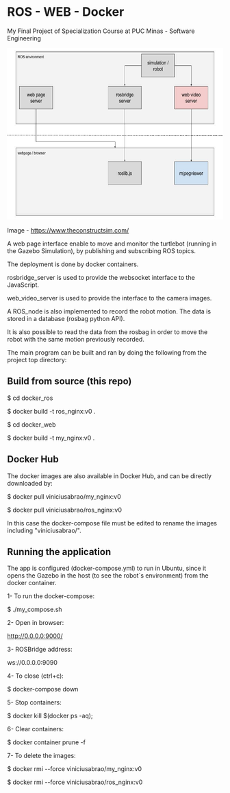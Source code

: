# ROS - WEB - Docker

My Final Project of Specialization Course at PUC Minas - Software Engineering

<img src="media/diagram.jpg" width="700" height="400" />

Image - https://www.theconstructsim.com/

A web page interface enable to move and monitor the turtlebot (running in the Gazebo Simulation), by publishing and subscribing ROS topics.

The deployment is done by docker containers.

rosbridge_server is used to provide the websocket interface to the JavaScript.

web_video_server is used to provide the interface to the camera images.

A ROS_node is also implemented to record the robot motion. The data is stored in a database (rosbag python API). 

It is also possible to read the data from the rosbag in order to move the robot with the same motion previously recorded.

The main program can be built and ran by doing the following from the project top directory:

## Build from source (this repo)

$ cd docker_ros 

$ docker build -t ros_nginx:v0 .

$ cd docker_web

$ docker build -t my_nginx:v0 . 

## Docker Hub

The docker images are also available in Docker Hub, and can be directly downloaded by:

$ docker pull viniciusabrao/my_nginx:v0

$ docker pull viniciusabrao/ros_nginx:v0

In this case the docker-compose file must be edited to rename the images including "viniciusabrao/".
## Running the application 

The app is configured (docker-compose.yml) to run in Ubuntu, since it opens the Gazebo in the host (to see the robot`s environment) from the docker container.

1- To run the docker-compose:

$ ./my_compose.sh

2- Open in browser:

http://0.0.0.0:9000/

3- ROSBridge address: 

ws://0.0.0.0:9090

4- To close (ctrl+c):

$ docker-compose down 

5- Stop containers:

$ docker kill $(docker ps -aq); 

6- Clear containers:

$ docker container prune -f 

7- To delete the images:

$ docker rmi --force viniciusabrao/my_nginx:v0

$ docker rmi --force viniciusabrao/ros_nginx:v0
